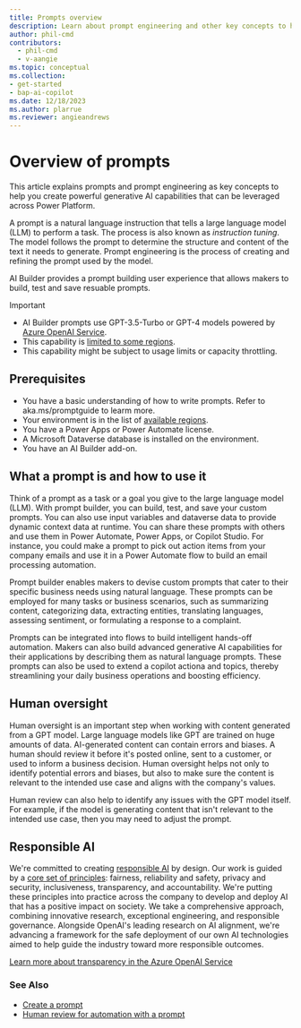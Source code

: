 ```yaml
---
title: Prompts overview
description: Learn about prompt engineering and other key concepts to help you create powerful applications that can generate text from your input.
author: phil-cmd
contributors:
  - phil-cmd
  - v-aangie
ms.topic: conceptual
ms.collection: 
- get-started
- bap-ai-copilot
ms.date: 12/18/2023
ms.author: plarrue
ms.reviewer: angieandrews
---
```


# Overview of prompts

This article explains prompts and prompt engineering as key concepts to help you create powerful generative AI capabilities that can be leveraged across Power Platform.

A prompt is a natural language instruction that tells a large language model (LLM) to perform a task. The process is also known as *instruction tuning*. The model follows the prompt to determine the structure and content of the text it needs to generate. Prompt engineering is the process of creating and refining the prompt used by the model.

AI Builder provides a prompt building user experience that allows makers to build, test and save resuable prompts.

> [!IMPORTANT]
> - AI Builder prompts use GPT-3.5-Turbo or GPT-4 models powered by [Azure OpenAI Service](/azure/ai-services/openai/whats-new). 
> - This capability is [limited to some regions](availability-region.md#prompts).
> - This capability might be subject to usage limits or capacity throttling.

## Prerequisites

- You have a basic understanding of how to write prompts. Refer to aka.ms/promptguide to learm more.
- Your environment is in the list of [available regions](availability-region.md).
- You have a Power Apps or Power Automate license.
- A Microsoft Dataverse database is installed on the environment.
- You have an AI Builder add-on.

## What a prompt is and how to use it

Think of a prompt as a task or a goal you give to the large language model (LLM). With prompt builder, you can build, test, and save your custom prompts. You can also use input variables and dataverse data to provide dynamic context data at runtime. You can share these prompts with others and use them in Power Automate, Power Apps, or Copilot Studio. For instance, you could make a prompt to pick out action items from your company emails and use it in a Power Automate flow to build an email processing automation.

Prompt builder enables makers to devise custom prompts that cater to their specific business needs using natural language. These prompts can be employed for many tasks or business scenarios, such as summarizing content, categorizing data, extracting entities, translating languages, assessing sentiment, or formulating a response to a complaint.

Prompts can be integrated into flows to build intelligent hands-off automation. Makers can also build advanced generative AI capabilities for their applications by describing them as natural language prompts. These prompts can also be used to extend a copilot actiona and topics, thereby streamlining your daily business operations and boosting efficiency.

## Human oversight

Human oversight is an important step when working with content generated from a GPT model. Large language models like GPT are trained on huge amounts of data. AI-generated content can contain errors and biases. A human should review it before it's posted online, sent to a customer, or used to inform a business decision. Human oversight helps not only to identify potential errors and biases, but also to make sure the content is relevant to the intended use case and aligns with the company's values.

Human review can also help to identify any issues with the GPT model itself. For example, if the model is generating content that isn't relevant to the intended use case, then you may need to adjust the prompt.

## Responsible AI

We're committed to creating [responsible AI](https://blogs.microsoft.com/on-the-issues/2023/02/02/responsible-ai-chatgpt-artificial-intelligence/) by design. Our work is guided by a [core set of principles](https://www.microsoft.com/ai/responsible-ai): fairness, reliability and safety, privacy and security, inclusiveness, transparency, and accountability. We're putting these principles into practice across the company to develop and deploy AI that has a positive impact on society. We take a comprehensive approach, combining innovative research, exceptional engineering, and responsible governance. Alongside OpenAI's leading research on AI alignment, we're advancing a framework for the safe deployment of our own AI technologies aimed to help guide the industry toward more responsible outcomes.

[Learn more about transparency in the Azure OpenAI Service](/legal/cognitive-services/openai/transparency-note?context=%2Fazure%2Fcognitive-services%2Fopenai%2Fcontext%2Fcontext)

### See Also

- [Create a prompt](create-a-custom-prompt.md)
- [Human review for automation with a prompt](azure-openai-human-review.md)

